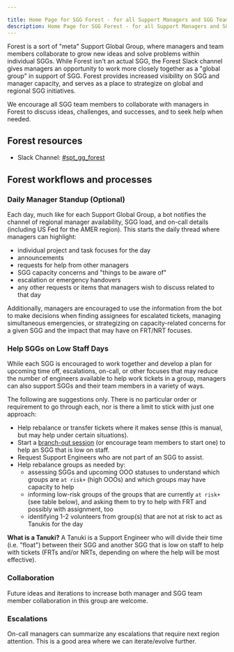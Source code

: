 ```yaml
---

title: Home Page for SGG Forest - for all Support Managers and SGG Team Members
description: Home Page for SGG Forest - for all Support Managers and SGG Team Members
---
```


Forest is a sort of "meta" Support Global Group, where managers and team members collaborate to grow new ideas and solve problems within individual SGGs. While Forest isn't an actual SGG, the Forest Slack channel gives managers an opportunity to work more closely together as a "global group" in support of SGG. Forest provides increased visibility on SGG and manager capacity, and serves as a place to strategize on global and regional SGG initiatives.

We encourage all SGG team members to collaborate with managers in Forest to discuss ideas, challenges, and successes, and to seek help when needed.

## Forest resources

- Slack Channel: [#spt_gg_forest](https://gitlab.slack.com/archives/C03LL7Z2291)

## Forest workflows and processes

### Daily Manager Standup (Optional)

Each day, much like for each Support Global Group, a bot notifies the channel of regional manager availability, SGG load, and on-call details (including US Fed for the AMER region). This starts the daily thread where managers can highlight:

- individual project and task focuses for the day
- announcements
- requests for help from other managers
- SGG capacity concerns and "things to be aware of"
- escalation or emergency handovers
- any other requests or items that managers wish to discuss related to that day

Additionally, managers are encouraged to use the information from the bot to make decisions when finding assignees for escalated tickets, managing simultaneous emergencies, or strategizing on capacity-related concerns for a given SGG and the impact that may have on FRT/NRT focuses.

### Help SGGs on Low Staff Days

While each SGG is encouraged to work together and develop a plan for upcoming time off, escalations, on-call, or other focuses that may reduce the number of engineers available to help work tickets in a group, managers can also support SGGs and their team members in a variety of ways.

The following are suggestions only. There is no particular order or requirement to go through each, nor is there a limit to stick with just one approach:

- Help rebalance or transfer tickets where it makes sense (this is manual, but may help under certain situations).
- Start a [branch-out session](https://about.gitlab.com/handbook/support/support-global-groups/branch-out-sessions.html) (or encourage team members to start one) to help an SGG that is low on staff.
- Request Support Engineers who are not part of an SGG to assist.
- Help rebalance groups as needed by:
  - assessing SGGs and upcoming OOO statuses to understand which groups are `at risk+` (high OOOs) and which groups may have capacity to help
  - informing low-risk groups of the groups that are currently `at risk+` (see table below), and asking them to try to help with FRT and possibly with assignment, too
  - identifying 1-2 volunteers from group(s) that are not at risk to act as Tanukis for the day

**What is a Tanuki?**
A Tanuki is a Support Engineer who will divide their time (i.e. "float") between their SGG and another SGG that is low on staff to help with tickets (FRTs and/or NRTs, depending on where the help will be most effective).

### Collaboration

Future ideas and iterations to increase both manager and SGG team member collaboration in this group are welcome.

### Escalations

On-call managers can summarize any escalations that require next region attention. This is a good area where we can iterate/evolve further.
